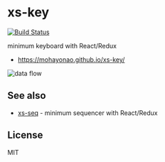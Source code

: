 # xs-key
[![Build Status](https://img.shields.io/travis/mohayonao/xs-key.svg?style=flat-square)](https://travis-ci.org/mohayonao/xs-key)

minimum keyboard with React/Redux

- https://mohayonao.github.io/xs-key/

![data flow](https://cloud.githubusercontent.com/assets/158075/19808682/e0d226f4-9d60-11e6-9641-ceb6c15940c2.png)

## See also

- [xs-seq](https://github.com/mohayonao/xs-seq) - minimum sequencer with React/Redux

## License

MIT
